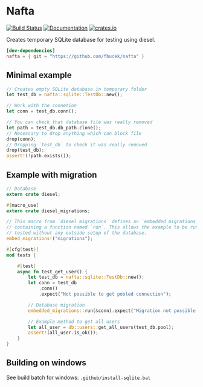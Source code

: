 # Nafta

[![Build Status](https://github.com/fbucek/nafta/workflows/build/badge.svg)](https://github.com/fbucek/nafta/actions)
[![Documentation](https://docs.rs/nafta/badge.svg)](https://docs.rs/nafta)
[![crates.io](https://meritbadge.herokuapp.com/actix-web)](https://crates.io/crates/nafta)

Creates temporary SQLite database for testing using diesel.

```toml
[dev-dependencies]
nafta = { git = "https://github.com/fbucek/nafta" }
```

## Minimal example

```rust
// Creates empty SQLite database in temporary folder
let test_db = nafta::sqlite::TestDb::new();

// Work with the connetion
let conn = test_db.conn();

// You can check that database file was really removed
let path = test_db.db_path.clone();
// Necessary to drop anything which can block file
drop(conn); 
// Dropping `test_db` to check it was really removed
drop(test_db);
assert!(!path.exists()); 
```
## Example with migration

```rust
// Database
extern crate diesel;

#[macro_use]
extern crate diesel_migrations;

// This macro from `diesel_migrations` defines an `embedded_migrations` module
// containing a function named `run`. This allows the example to be run and
// tested without any outside setup of the database.
embed_migrations!("migrations");

#[cfg(test)]
mod tests {

    #[test]
    async fn test_get_user() {
        let test_db = nafta::sqlite::TestDb::new();
        let conn = test_db
            .conn()
            .expect("Not possible to get pooled connection");

        // Database migration
        embedded_migrations::run(&conn).expect("Migration not possible to run");

        // Example method to get all users
        let all_user = db::users::get_all_users(test_db.pool);
        assert!(all_user.is_ok());
    }
}
```

## Building on windows 

See build batch for windows: `.github/install-sqlite.bat`
